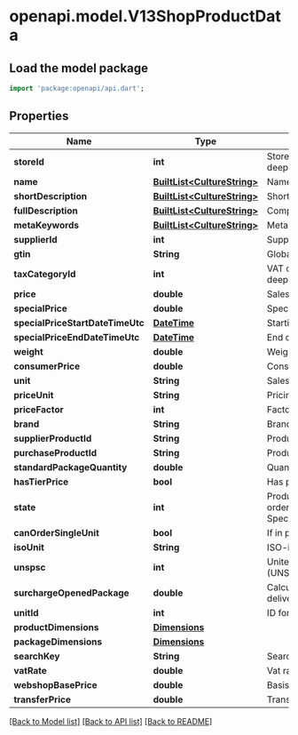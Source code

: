 # openapi.model.V13ShopProductData

## Load the model package
```dart
import 'package:openapi/api.dart';
```

## Properties
Name | Type | Description | Notes
------------ | ------------- | ------------- | -------------
**storeId** | **int** | Store ID, as retrievable from <a href=\"?deepLinking=true#/Webshop/Store\">/api/Webshop/Store</a> | [optional] 
**name** | [**BuiltList&lt;CultureString&gt;**](CultureString.md) | Name of product | [optional] 
**shortDescription** | [**BuiltList&lt;CultureString&gt;**](CultureString.md) | Short description of product | [optional] 
**fullDescription** | [**BuiltList&lt;CultureString&gt;**](CultureString.md) | Comprehensive description of product | [optional] 
**metaKeywords** | [**BuiltList&lt;CultureString&gt;**](CultureString.md) | Meta keywords for product | [optional] 
**supplierId** | **int** | Supplier ID | [optional] 
**gtin** | **String** | Global Trade Item Number (GTIN) for product | [optional] 
**taxCategoryId** | **int** | VAT category Id, as retrievable from <a href=\"?deepLinking=true#/TaxCategories/Get\">/api/TaxCategories</a> | [optional] 
**price** | **double** | Sales price for product | [optional] 
**specialPrice** | **double** | Special / promotional price for product | [optional] 
**specialPriceStartDateTimeUtc** | [**DateTime**](DateTime.md) | Starting date when special price is applicable | [optional] 
**specialPriceEndDateTimeUtc** | [**DateTime**](DateTime.md) | End date after which special price is no longer applicable | [optional] 
**weight** | **double** | Weight of product | [optional] 
**consumerPrice** | **double** | Consumer price for product | [optional] 
**unit** | **String** | Sales unit for product | [optional] 
**priceUnit** | **String** | Pricing unit for product | [optional] 
**priceFactor** | **int** | Factor for price calculation | [optional] 
**brand** | **String** | Brand name | [optional] 
**supplierProductId** | **String** | Product Id at supplier | [optional] 
**purchaseProductId** | **String** | Product Id at purchase organisation | [optional] 
**standardPackageQuantity** | **double** | Quantity of product in standard packaging | [optional] 
**hasTierPrice** | **bool** | Has product a tier price? | [optional] 
**state** | **int** | Product state, with 1 = Stock, 2 = No stock, 3 = Do not order, 5 = Do not order / sell, 6 = Outlet, 7 = Do not sell, 8 = Special, 9 = Can be deleted | [optional] 
**canOrderSingleUnit** | **bool** | If in package, single unit can be ordered | [optional] 
**isoUnit** | **String** | ISO-identication of unit | [optional] 
**unspsc** | **int** | United Nations Standard Products and Services Code (UNSPSC) for product | [optional] 
**surchargeOpenedPackage** | **double** | Calculate a surcharge if package has to be opened to deliver desired quantity | [optional] 
**unitId** | **int** | ID for sales unit | [optional] 
**productDimensions** | [**Dimensions**](Dimensions.md) |  | [optional] 
**packageDimensions** | [**Dimensions**](Dimensions.md) |  | [optional] 
**searchKey** | **String** | Search key for product | [optional] 
**vatRate** | **double** | Vat rate in percent | [optional] 
**webshopBasePrice** | **double** | Basis price (including surcharge) for product | [optional] 
**transferPrice** | **double** | Transfer price for product | [optional] 

[[Back to Model list]](../README.md#documentation-for-models) [[Back to API list]](../README.md#documentation-for-api-endpoints) [[Back to README]](../README.md)


